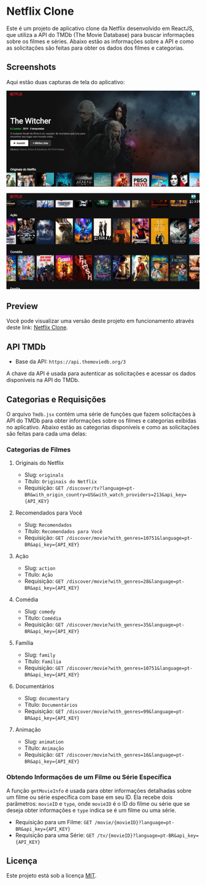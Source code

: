 # Netflix Clone

Este é um projeto de aplicativo clone da Netflix desenvolvido em ReactJS, que utiliza a API do TMDb (The Movie Database) para buscar informações sobre os filmes e séries. Abaixo estão as informações sobre a API e como as solicitações são feitas para obter os dados dos filmes e categorias.

## Screenshots

Aqui estão duas capturas de tela do aplicativo:

![Screenshot 1](/screenshots/screenshot1.png)

![Screenshot 2](/screenshots/screenshot2.png)

## Preview
Você pode visualizar uma versão deste projeto em funcionamento através deste link: [Netflix Clone](https://netflix-clone-git-main-henriquemafra.vercel.app/).

## API TMDb

- Base da API: `https://api.themoviedb.org/3`

A chave da API é usada para autenticar as solicitações e acessar os dados disponíveis na API do TMDb.

## Categorias e Requisições

O arquivo `Tmdb.jsx` contém uma série de funções que fazem solicitações à API do TMDb para obter informações sobre os filmes e categorias exibidas no aplicativo. Abaixo estão as categorias disponíveis e como as solicitações são feitas para cada uma delas:

### Categorias de Filmes

1. Originais do Netflix
   - Slug: `originals`
   - Título: `Originais do Netflix`
   - Requisição: `GET /discover/tv?language=pt-BR&with_origin_country=US&with_watch_providers=213&api_key={API_KEY}`

2. Recomendados para Você
   - Slug: `Recomendados`
   - Título: `Recomendados para Você`
   - Requisição: `GET /discover/movie?with_genres=10751&language=pt-BR&api_key={API_KEY}`

3. Ação
   - Slug: `action`
   - Título: `Ação`
   - Requisição: `GET /discover/movie?with_genres=28&language=pt-BR&api_key={API_KEY}`

4. Comédia
   - Slug: `comedy`
   - Título: `Comédia`
   - Requisição: `GET /discover/movie?with_genres=35&language=pt-BR&api_key={API_KEY}`

5. Família
   - Slug: `family`
   - Título: `Família`
   - Requisição: `GET /discover/movie?with_genres=10751&language=pt-BR&api_key={API_KEY}`

6. Documentários
   - Slug: `documentary`
   - Título: `Documentários`
   - Requisição: `GET /discover/movie?with_genres=99&language=pt-BR&api_key={API_KEY}`

7. Animação
   - Slug: `animation`
   - Título: `Animação`
   - Requisição: `GET /discover/movie?with_genres=16&language=pt-BR&api_key={API_KEY}`

### Obtendo Informações de um Filme ou Série Específica

A função `getMovieInfo` é usada para obter informações detalhadas sobre um filme ou série específica com base em seu ID. Ela recebe dois parâmetros: `movieID` e `type`, onde `movieID` é o ID do filme ou série que se deseja obter informações e `type` indica se é um filme ou uma série.

- Requisição para um Filme: `GET /movie/{movieID}?language=pt-BR&api_key={API_KEY}`
- Requisição para uma Série: `GET /tv/{movieID}?language=pt-BR&api_key={API_KEY}`

## Licença

Este projeto está sob a licença [MIT](https://opensource.org/licenses/MIT).
